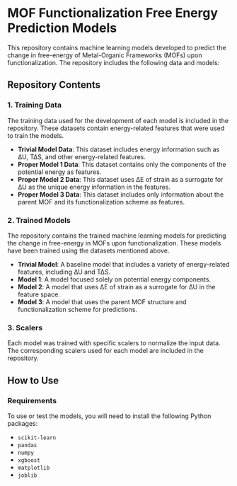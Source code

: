 # MOF Functionalization Free Energy Prediction Models

This repository contains machine learning models developed to predict the change in free-energy of Metal-Organic Frameworks (MOFs) upon functionalization. The repository includes the following data and models:

## Repository Contents

### 1. **Training Data**
The training data used for the development of each model is included in the repository. These datasets contain energy-related features that were used to train the models.

- **Trivial Model Data**: This dataset includes energy information such as ∆U, T∆S, and other energy-related features.
- **Proper Model 1 Data**: This dataset contains only the components of the potential energy as features.
- **Proper Model 2 Data**: This dataset uses ∆E of strain as a surrogate for ∆U as the unique energy information in the features.
- **Proper Model 3 Data**: This dataset includes only information about the parent MOF and its functionalization scheme as features.

### 2. **Trained Models**
The repository contains the trained machine learning models for predicting the change in free-energy in MOFs upon functionalization. These models have been trained using the datasets mentioned above.

- **Trivial Model**: A baseline model that includes a variety of energy-related features, including ∆U and T∆S.
- **Model 1**: A model focused solely on potential energy components.
- **Model 2**: A model that uses ∆E of strain as a surrogate for ∆U in the feature space.
- **Model 3**: A model that uses the parent MOF structure and functionalization scheme for predictions.

### 3. **Scalers**
Each model was trained with specific scalers to normalize the input data. The corresponding scalers used for each model are included in the repository.

## How to Use

### Requirements
To use or test the models, you will need to install the following Python packages:
- `scikit-learn`
- `pandas`
- `numpy`
- `xgboost`
- `matplotlib`
- `joblib`

